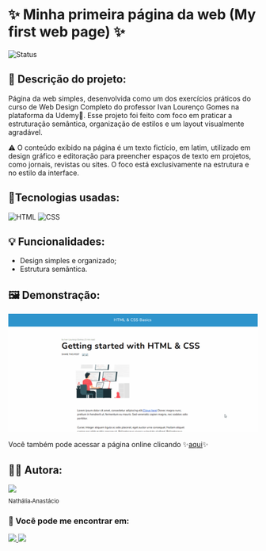 # ✨ Minha primeira página da web (My first web page) ✨
![Status](https://img.shields.io/badge/status-concluído-brightgreen)

## 📝 Descrição do projeto:
Página da web simples, desenvolvida como um dos exercícios práticos do curso de Web Design Completo do professor Ivan Lourenço Gomes na plataforma da Udemy💜. Esse projeto foi feito com foco em praticar a estruturação semântica, organização de estilos e um layout visualmente agradável.

⚠ O conteúdo exibido na página é um texto fictício, em latim, utilizado em design gráfico e editoração para preencher espaços de texto em projetos, como jornais, revistas ou sites. O foco está exclusivamente na estrutura e no estilo da interface.

## 🚀Tecnologias usadas:
<img src="https://cdn.jsdelivr.net/gh/devicons/devicon@latest/icons/html5/html5-original.svg" alt="HTML" width="40" height="40" /> <img src="https://cdn.jsdelivr.net/gh/devicons/devicon@latest/icons/css3/css3-original.svg" alt="CSS" width="40" height="40" />

## 💡 Funcionalidades:
- Design simples e organizado;
- Estrutura semântica.

## 🖼️ Demonstração:
![Demonstração do projeto](my-first-web-page.gif)

Você também pode acessar a página online clicando ✨<a href="https://my-first-web-page-iota.vercel.app/">aqui</a>✨

## 👩‍💻 Autora:

[<img loading="lazy" src="https://avatars.githubusercontent.com/u/172634421?v=4" width=115><br><sub>Nathália Anastácio</sub>](https://github.com/nath-anastacio)

### 💬 Você pode me encontrar em:
<div>
  <a href="https://www.linkedin.com/in/nathalia-anastacio/" target="_blank"><img src= "https://img.shields.io/badge/-LinkedIn-%230077B5?style=for-the-badge&logo=linkedin&logoColor=white" target="_blank"/> </a>
  <a href = "mailto:nathanastacio@gmail.com"><img loading="lazy" src="https://img.shields.io/badge/Gmail-D14836?style=for-the-badge&logo=gmail&logoColor=white" target="_blank"></a>
</div>
